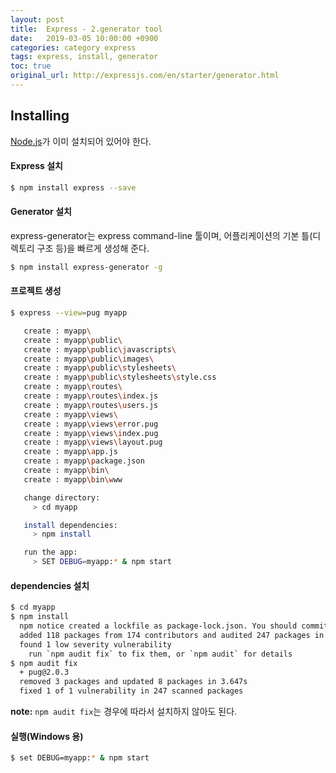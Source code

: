 ```yaml
---
layout: post
title:  Express - 2.generator tool
date:   2019-03-05 10:00:00 +0900
categories: category express
tags: express, install, generator
toc: true
original_url: http://expressjs.com/en/starter/generator.html
---
```


## Installing
[Node.js](https://nodejs.org/en/)가 이미 설치되어 있어야 한다.


#### Express 설치
```sh
$ npm install express --save
```

#### Generator 설치
express-generator는 express command-line 툴이며, 어플리케이션의 기본 틀(디렉토리 구조 등)을 빠르게 생성해 준다.
```sh
$ npm install express-generator -g
```

#### 프로젝트 생성
```sh
$ express --view=pug myapp

   create : myapp\
   create : myapp\public\
   create : myapp\public\javascripts\
   create : myapp\public\images\
   create : myapp\public\stylesheets\
   create : myapp\public\stylesheets\style.css
   create : myapp\routes\
   create : myapp\routes\index.js
   create : myapp\routes\users.js
   create : myapp\views\
   create : myapp\views\error.pug
   create : myapp\views\index.pug
   create : myapp\views\layout.pug
   create : myapp\app.js
   create : myapp\package.json
   create : myapp\bin\
   create : myapp\bin\www

   change directory:
     > cd myapp

   install dependencies:
     > npm install

   run the app:
     > SET DEBUG=myapp:* & npm start

```

#### dependencies 설치
```sh
$ cd myapp
$ npm install
  npm notice created a lockfile as package-lock.json. You should commit this file.
  added 118 packages from 174 contributors and audited 247 packages in 12.184s
  found 1 low severity vulnerability
    run `npm audit fix` to fix them, or `npm audit` for details
$ npm audit fix
  + pug@2.0.3
  removed 3 packages and updated 8 packages in 3.647s
  fixed 1 of 1 vulnerability in 247 scanned packages
```
**note:** `npm audit fix`는 경우에 따라서 설치하지 않아도 된다.

#### 실행(Windows 용)
```sh
$ set DEBUG=myapp:* & npm start
```
